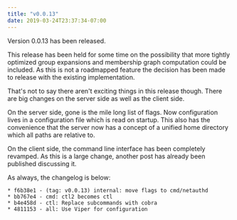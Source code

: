 ```yaml
---
title: "v0.0.13"
date: 2019-03-24T23:37:34-07:00
---
```


Version 0.0.13 has been released.

This release has been held for some time on the possibility that more
tightly optimized group expansions and membership graph computation
could be included.  As this is not a roadmapped feature the decision
has been made to release with the existing implementation.

That's not to say there aren't exciting things in this release though.
There are big changes on the server side as well as the client side.

On the server side, gone is the mile long list of flags.  Now
configuration lives in a configuration file which is read on startup.
This also has the convenience that the server now has a concept of a
unified home directory which all paths are relative to.

On the client side, the command line interface has been completely
revamped.  As this is a large change, another post has already been
published discussing it.

As always, the changelog is below:

```
* f6b38e1 - (tag: v0.0.13) internal: move flags to cmd/netauthd
* bb767e4 - cmd: ctl2 becomes ctl
* b4e458d - ctl: Replace subcommands with cobra
* 4811153 - all: Use Viper for configuration
```
